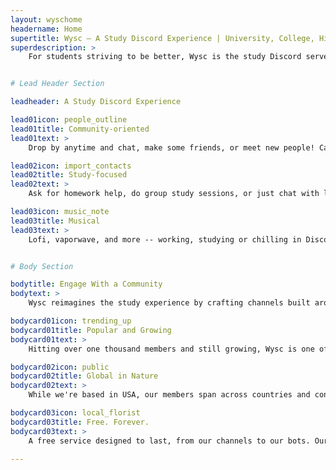 ```yaml
---
layout: wyschome
headername: Home
supertitle: Wysc – A Study Discord Experience | University, College, High School Students
superdescription: >
    For students striving to be better, Wysc is the study Discord server that delivers a cohesive, global online studying experience as the premier edu-social cafe based Discord server -- whether you're in high school, university, or graduate.


# Lead Header Section

leadheader: A Study Discord Experience

lead01icon: people_outline
lead01title: Community-oriented
lead01text: >
    Drop by anytime and chat, make some friends, or meet new people! Casual and free, we're always open to discussions, voice chats, and memes 😍

lead02icon: import_contacts
lead02title: Study-focused
lead02text: >
    Ask for homework help, do group study sessions, or just chat with like-minded students! Find companionship as comrades in school and higher education 📚

lead03icon: music_note
lead03title: Musical
lead03text: >
    Lofi, vaporwave, and more -- working, studying or chilling in Discord has never been easier with fresh music delivered by curated feeds daily 🎧


# Body Section

bodytitle: Engage With a Community
bodytext: >
    Wysc reimagines the study experience by crafting channels built around being productive, without the stressful atmosphere of other study Discord servers

bodycard01icon: trending_up
bodycard01title: Popular and Growing
bodycard01text: >
    Hitting over one thousand members and still growing, Wysc is one of the fastest growing online study environments on the Internet! Find your niche here, or take a leap of faith and start your own.

bodycard02icon: public
bodycard02title: Global in Nature
bodycard02text: >
    While we're based in USA, our members span across countries and continents, from Europe to Australia! Your nationality doesn't matter -- what does is your presence :)

bodycard03icon: local_florist
bodycard03title: Free. Forever.
bodycard03text: >
    A free service designed to last, from our channels to our bots. Our finances are rock-solid and Wysc is powered by open-source technology. <a href="credits">We're in this with you for the long haul.</a>

---
```

